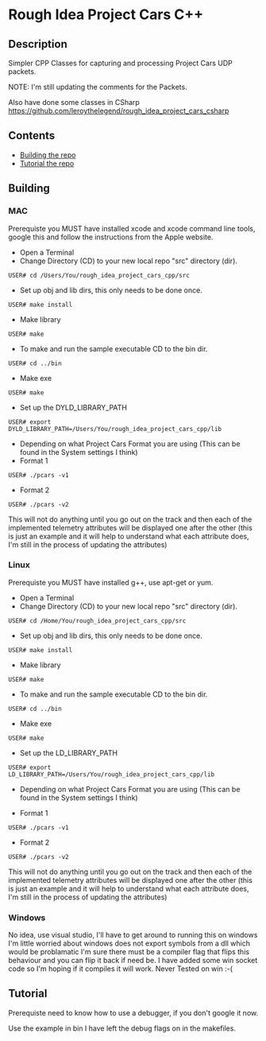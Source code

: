 # Rough Idea Project Cars C++

## Description

Simpler CPP Classes for capturing and processing Project Cars UDP packets.

NOTE: I'm still updating the comments for the Packets.

Also have done some classes in CSharp https://github.com/leroythelegend/rough_idea_project_cars_csharp

## Contents

* [Building the repo](#P-Building)
* [Tutorial the repo](#P-Tutorial)

## <a name="P-Building"></a> Building

### MAC

Prerequiste you MUST have installed xcode and xcode command line tools, google this and follow the instructions from the Apple website.

* Open a Terminal
* Change Directory (CD) to your new local repo "src" directory (dir).

```
USER# cd /Users/You/rough_idea_project_cars_cpp/src
```

* Set up obj and lib dirs, this only needs to be done once.

```
USER# make install
```

* Make library

```
USER# make 
```

* To make and run the sample executable CD to the bin dir.

```
USER# cd ../bin
```

* Make exe

```
USER# make 
```

* Set up the DYLD_LIBRARY_PATH

```
USER# export DYLD_LIBRARY_PATH=/Users/You/rough_idea_project_cars_cpp/lib
```

* Depending on what Project Cars Format you are using (This can be found in the System settings I think)
* Format 1
```
USER# ./pcars -v1
```
* Format 2
```
USER# ./pcars -v2
```

This will not do anything until you go out on the track and then each of the implemented telemetry attributes will be displayed one after the other (this is just an example and it will help to understand what each attribute does, I'm still in the process of updating the attributes)

### Linux

Prerequiste you MUST have installed g++, use apt-get or yum.

* Open a Terminal
* Change Directory (CD) to your new local repo "src" directory (dir).

```
USER# cd /Home/You/rough_idea_project_cars_cpp/src
```

* Set up obj and lib dirs, this only needs to be done once.

```
USER# make install
```

* Make library

```
USER# make 
```

* To make and run the sample executable CD to the bin dir.

```
USER# cd ../bin
```

* Make exe

```
USER# make 
```

* Set up the LD_LIBRARY_PATH

```
USER# export LD_LIBRARY_PATH=/Users/You/rough_idea_project_cars_cpp/lib
```

* Depending on what Project Cars Format you are using (This can be found in the System settings I think)

* Format 1
```
USER# ./pcars -v1
```
* Format 2
```
USER# ./pcars -v2
```

This will not do anything until you go out on the track and then each of the implemented telemetry attributes will be displayed one after the other (this is just an example and it will help to understand what each attribute does, I'm still in the process of updating the attributes)

### Windows

No idea, use visual studio, I'll have to get around to running this on windows I'm little worried about windows does not export symbols from a dll which would be problamatic I'm sure there must be a compiler flag that flips this behaviour and you can flip it back if need be. I have added some win socket code so I'm hoping if it compiles it will work. Never Tested on win :-(

## <a name="P-Tutorial"></a> Tutorial

Prerequiste need to know how to use a debugger, if you don't google it now.

Use the example in bin I have left the debug flags on in the makefiles.
